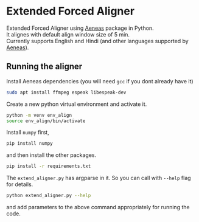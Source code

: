 # Extended Forced Aligner  

Extended Forced Aligner using [Aeneas](https://www.readbeyond.it/aeneas/docs/index.html#) package in Python.  
It alignes with default align window size of 5 min.  
Currently supports English and Hindi (and other languages supported by [Aeneas](https://www.readbeyond.it/aeneas/docs/language.html)).  

## Running the aligner  

Install Aeneas dependencies (you will need `gcc` if you dont already have it)  

```bash
sudo apt install ffmpeg espeak libespeak-dev
```

Create a new python virtual environment and activate it.  

```bash
python -m venv env_align
source env_align/bin/activate
```

Install `numpy` first,  

```bash
pip install numpy
```

and then install the other packages.  

```bash
pip install -r requirements.txt 
```

The `extend_aligner.py` has argparse in it. So you can call with `--help` flag for details.  

```bash
python extend_aligner.py --help
```

and add parameters to the above command appropriately for running the code.  

